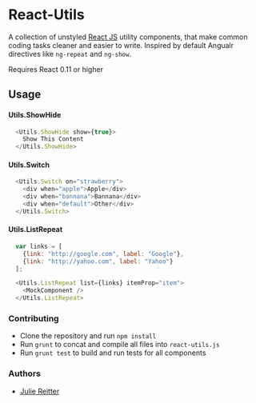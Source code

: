 # React-Utils

A collection of unstyled [React JS](http://facebook.github.io/react/) utility components, that make common coding tasks cleaner and easier to write. Inspired by default Angualr directives like `ng-repeat` and `ng-show`.

Requires React 0.11 or higher

## Usage

#### Utils.ShowHide
```js
  <Utils.ShowHide show={true}> 
    Show This Content 
  </Utils.ShowHide>
```

#### Utils.Switch
```js
  <Utils.Switch on="strawberry">
    <div when="apple">Apple</div>
    <div when="bannana">Bannana</div>
    <div when="default">Other</div>
  </Utils.Switch>
```

#### Utils.ListRepeat
```js
  var links = [
    {link: "http://google.com", label: "Google"},
    {link: "http://yahoo.com", label: "Yahoo"}
  ];

  <Utils.ListRepeat list={links} itemProp="item">
    <MockComponent />
  </Utils.ListRepeat>
```


### Contributing

* Clone the repository and run `npm install`
* Run `grunt` to concat and compile all files into `react-utils.js`
* Run `grunt test` to build and run tests for all components


### Authors

* [Julie Reitter](http://github.com/julieReitter)
